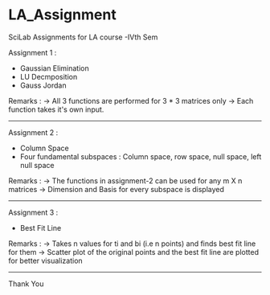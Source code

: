 # LA_Assignment
SciLab Assignments for LA course -IVth Sem

Assignment 1 :

- Gaussian Elimination
- LU Decmposition
- Gauss Jordan

Remarks :
   -> All 3 functions are performed for 3 * 3 matrices only
   -> Each function takes it's own input.
   
-----------------------------------------------------------------------------------------   
Assignment 2 :

- Column Space
- Four fundamental subspaces : Column space, row space, null space, left null space

Remarks :
  -> The functions in assignment-2 can be used for any m X n matrices
  -> Dimension and Basis for every subspace is displayed
  
 ----------------------------------------------------------------------------------------- 

Assignment 3 :

- Best Fit Line

Remarks :
  -> Takes n values for ti and bi (i.e n points) and finds best fit line for them
  -> Scatter plot of the original points and the best fit line are plotted for better visualization
  

-----------------------------------------------------------------------------------------
Thank You
